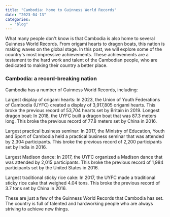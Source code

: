 ```yaml
---
title: "Cambodia: home to Guinness World Records"
date: "2023-04-13"
categories: 
  - "blog"
---
```


What many people don't know is that Cambodia is also home to several Guinness World Records. From origami hearts to dragon boats, this nation is making waves on the global stage. In this post, we will explore some of the country's most impressive achievements. These achievements are a testament to the hard work and talent of the Cambodian people, who are dedicated to making their country a better place.

### Cambodia: a record-breaking nation

Cambodia has a number of Guinness World Records, including:

Largest display of origami hearts: In 2023, the Union of Youth Federations of Cambodia (UYFC) created a display of 3,917,805 origami hearts. This broke the previous record of 53,704 hearts set by Britain in 2019. Longest dragon boat: In 2018, the UYFC built a dragon boat that was 87.3 meters long. This broke the previous record of 77.8 meters set by China in 2016.

Largest practical business seminar: In 2017, the Ministry of Education, Youth and Sport of Cambodia held a practical business seminar that was attended by 2,304 participants. This broke the previous record of 2,200 participants set by India in 2016.

Largest Madison dance: In 2017, the UYFC organized a Madison dance that was attended by 2,015 participants. This broke the previous record of 1,984 participants set by the United States in 2016.

Largest traditional sticky rice cake: In 2017, the UYFC made a traditional sticky rice cake that weighed 4.04 tons. This broke the previous record of 3.7 tons set by China in 2016.

These are just a few of the Guinness World Records that Cambodia has set. The country is full of talented and hardworking people who are always striving to achieve new things.
